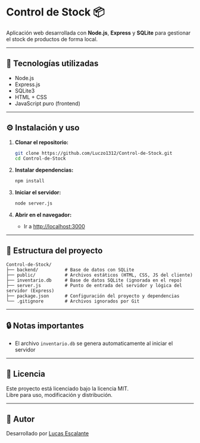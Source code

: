 # Control de Stock 📦

Aplicación web desarrollada con **Node.js**, **Express** y **SQLite** para gestionar el stock de productos de forma local.

---

## 🚀 Tecnologías utilizadas

- Node.js
- Express.js
- SQLite3
- HTML + CSS
- JavaScript puro (frontend)

---

## ⚙️ Instalación y uso

1. **Clonar el repositorio:**
   ```bash
   git clone https://github.com/Luczo1312/Control-de-Stock.git
   cd Control-de-Stock
   ```

2. **Instalar dependencias:**
   ```bash
   npm install
   ```

3. **Iniciar el servidor:**
   ```bash
   node server.js
   ```

4. **Abrir en el navegador:**
   - Ir a [http://localhost:3000](http://localhost:3000)

---

## 📁 Estructura del proyecto

```
Control-de-Stock/
├── backend/          # Base de datos con SQLite
├── public/           # Archivos estáticos (HTML, CSS, JS del cliente)
├── inventario.db     # Base de datos SQLite (ignorada en el repo)
├── server.js         # Punto de entrada del servidor y lógica del servidor (Express)
├── package.json      # Configuración del proyecto y dependencias
└── .gitignore        # Archivos ignorados por Git
```

---

## 🔒 Notas importantes

- El archivo `inventario.db` se genera automaticamente al iniciar el servidor

---

## 🪪 Licencia

Este proyecto está licenciado bajo la licencia MIT.  
Libre para uso, modificación y distribución.

---

## 👤 Autor

Desarrollado por [Lucas Escalante](https://github.com/Luczo1312)
